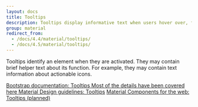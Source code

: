 ```yaml
---
layout: docs
title: Tooltips
description: Tooltips display informative text when users hover over, focus on, or tap an element.
group: material
redirect_from:
  - /docs/4.4/material/tooltips/
  - /docs/4.5/material/tooltips/
---
```


Tooltips identify an element when they are activated. They may contain brief helper text about its function. For example, they may contain text information about actionable icons.

<div class="list-group mt-lg-5">
  <a href="{{ site.baseurl }}/docs/{{ site.docs_version }}/components/tooltips/" target="_blank" class="list-group-item list-group-item-action d-flex list-group-item-two-line font-weight-bold">
    <span class="list-group-item-icon lgi-icon-bs"></span>
    <span class="list-group-item-text">
      <span>Bootstrap documentation: Tooltips</span>
      <span>Most of the details have been covered here</span>
    </span>
  </a>
  <a href="https://material.io/components/tooltips" rel="external nofollow noopener" target="_blank" class="list-group-item list-group-item-action d-flex font-weight-bold">
    <span class="list-group-item-icon lgi-icon-md"></span>
    Material Design guidelines: Tooltips</a>
  <a href="#" target="_blank" class="list-group-item disabled d-flex font-weight-bold">
    <span class="list-group-item-icon lgi-icon-mdc"></span>
    Material Components for the web: Tooltips (planned)</a>
</div>
